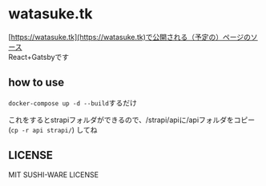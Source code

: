 # watasuke.tk

[https://watasuke.tk](https://watasuke.tk)で公開される（予定の）ページのソース  
React+Gatsbyです

## how to use
`docker-compose up -d --build`するだけ

これをするとstrapiフォルダができるので、/strapi/apiに/apiフォルダをコピー (`cp -r api strapi/`) してね

## LICENSE
MIT SUSHI-WARE LICENSE
